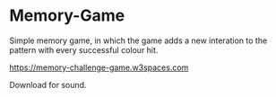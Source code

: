 # Memory-Game

Simple memory game, in which the game adds a new interation to the pattern with every successful colour hit.

https://memory-challenge-game.w3spaces.com

Download for sound.
